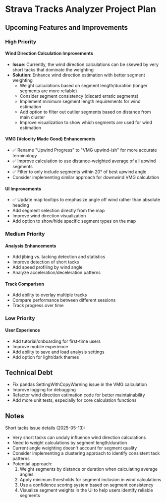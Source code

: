 # Strava Tracks Analyzer Project Plan

## Upcoming Features and Improvements

### High Priority

#### Wind Direction Calculation Improvements
- **Issue**: Currently, the wind direction calculations can be skewed by very short tacks that dominate the weighting
- **Solution**: Enhance wind direction estimation with better segment weighting
  - Weight calculations based on segment length/duration (longer segments are more reliable)
  - Consider segment consistency (discard erratic segments)
  - Implement minimum segment length requirements for wind estimation
  - Add option to filter out outlier segments based on distance from main cluster
  - Improve visualization to show which segments are used for wind estimation

#### VMG (Velocity Made Good) Enhancements
- ✅ Rename "Upwind Progress" to "VMG upwind-ish" for more accurate terminology
- ✅ Improve calculation to use distance-weighted average of all upwind segments
- ✅ Filter to only include segments within 20° of best upwind angle
- Consider implementing similar approach for downwind VMG calculation

#### UI Improvements
- ✅ Update map tooltips to emphasize angle off wind rather than absolute heading
- Add segment selection directly from the map
- Improve wind direction visualization
- Add option to show/hide specific segment types on the map

### Medium Priority

#### Analysis Enhancements
- Add jibing vs. tacking detection and statistics
- Improve detection of short tacks
- Add speed profiling by wind angle
- Analyze acceleration/deceleration patterns

#### Track Comparison
- Add ability to overlay multiple tracks
- Compare performance between different sessions
- Track progress over time

### Low Priority

#### User Experience
- Add tutorial/onboarding for first-time users
- Improve mobile experience
- Add ability to save and load analysis settings
- Add option for light/dark themes

## Technical Debt

- Fix pandas SettingWithCopyWarning issue in the VMG calculation
- Improve logging for debugging
- Refactor wind direction estimation code for better maintainability
- Add more unit tests, especially for core calculation functions

## Notes

Short tacks issue details (2025-05-13):
- Very short tacks can unduly influence wind direction calculations
- Need to weight calculations by segment length/duration
- Current angle weighting doesn't account for segment quality
- Consider implementing a clustering approach to identify consistent tack patterns
- Potential approach:
  1. Weight segments by distance or duration when calculating average angles
  2. Apply minimum thresholds for segment inclusion in wind calculations
  3. Use a confidence scoring system based on segment consistency
  4. Visualize segment weights in the UI to help users identify reliable segments